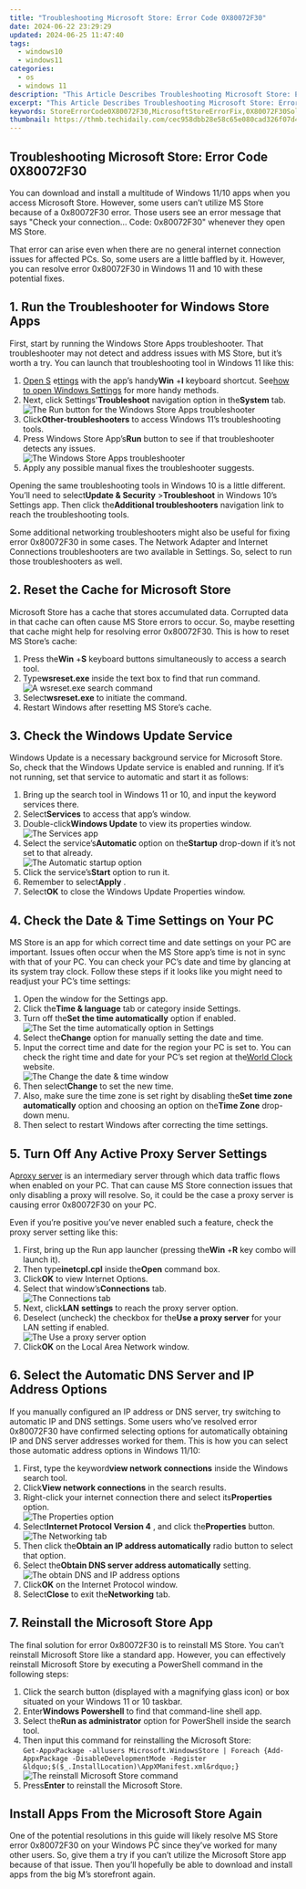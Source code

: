 ```yaml
---
title: "Troubleshooting Microsoft Store: Error Code 0X80072F30"
date: 2024-06-22 23:29:29
updated: 2024-06-25 11:47:40
tags:
  - windows10
  - windows11
categories:
  - os
  - windows 11
description: "This Article Describes Troubleshooting Microsoft Store: Error Code 0X80072F30"
excerpt: "This Article Describes Troubleshooting Microsoft Store: Error Code 0X80072F30"
keywords: StoreErrorCode0X80072F30,MicrosoftStoreErrorFix,0X80072F30Solution,ErrorFixMicrosoftStore,FixErrorCode0X80072F30MS,TroubleshootMicrosoftStore,Store0X80072F30Trouble
thumbnail: https://thmb.techidaily.com/cec958dbb28e58c65e080cad326f07d4e7cdd67a50648dc244def701160f50d9.png
---
```


## Troubleshooting Microsoft Store: Error Code 0X80072F30

 You can download and install a multitude of Windows 11/10 apps when you access Microsoft Store. However, some users can’t utilize MS Store because of a 0x80072F30 error. Those users see an error message that says "Check your connection… Code: 0x80072F30" whenever they open MS Store.

 That error can arise even when there are no general internet connection issues for affected PCs. So, some users are a little baffled by it. However, you can resolve error 0x80072F30 in Windows 11 and 10 with these potential fixes.

## 1\. Run the Troubleshooter for Windows Store Apps

 First, start by running the Windows Store Apps troubleshooter. That troubleshooter may not detect and address issues with MS Store, but it’s worth a try. You can launch that troubleshooting tool in Windows 11 like this:

1. [Open S](https://www.makeuseof.com/windows-ways-to-open-system-settings/) e[ttings](https://www.makeuseof.com/windows-ways-to-open-system-settings/) with the app’s handy**Win** +**I** keyboard shortcut. See[how to open Windows Settings](https://www.makeuseof.com/windows-ways-to-open-system-settings/) for more handy methods.
2. Next, click Settings'**Troubleshoot** navigation option in the**System** tab.  
![The Run button for the Windows Store Apps troubleshooter](https://static1.makeuseofimages.com/wordpress/wp-content/uploads/2022/11/the-run-button-for-the-app-troubleshooter.jpg)
3. Click**Other-troubleshooters** to access Windows 11’s troubleshooting tools.
4. Press Windows Store App’s**Run** button to see if that troubleshooter detects any issues.  
![The Windows Store Apps troubleshooter](https://static1.makeuseofimages.com/wordpress/wp-content/uploads/2022/11/windows-store-apps-troubleshooter.jpg)
5. Apply any possible manual fixes the troubleshooter suggests.

 Opening the same troubleshooting tools in Windows 10 is a little different. You’ll need to select**Update & Security** \>**Troubleshoot** in Windows 10’s Settings app. Then click the**Additional troubleshooters** navigation link to reach the troubleshooting tools.

 Some additional networking troubleshooters might also be useful for fixing error 0x80072F30 in some cases. The Network Adapter and Internet Connections troubleshooters are two available in Settings. So, select to run those troubleshooters as well.

## 2\. Reset the Cache for Microsoft Store

 Microsoft Store has a cache that stores accumulated data. Corrupted data in that cache can often cause MS Store errors to occur. So, maybe resetting that cache might help for resolving error 0x80072F30\. This is how to reset MS Store’s cache:

1. Press the**Win** +**S** keyboard buttons simultaneously to access a search tool.
2. Type**wsreset.exe** inside the text box to find that run command.  
![A wsreset.exe search command](https://static1.makeuseofimages.com/wordpress/wp-content/uploads/2022/11/a-wsreset-search.jpg)
3. Select**wsreset.exe** to initiate the command.
4. Restart Windows after resetting MS Store’s cache.

## 3\. Check the Windows Update Service

 Windows Update is a necessary background service for Microsoft Store. So, check that the Windows Update service is enabled and running. If it’s not running, set that service to automatic and start it as follows:

1. Bring up the search tool in Windows 11 or 10, and input the keyword services there.
2. Select**Services** to access that app’s window.
3. Double-click**Windows Update** to view its properties window.  
![The Services app](https://static1.makeuseofimages.com/wordpress/wp-content/uploads/2022/11/the-service-window.jpg)
4. Select the service’s**Automatic** option on the**Startup** drop-down if it’s not set to that already.  
![The Automatic startup option](https://static1.makeuseofimages.com/wordpress/wp-content/uploads/2022/11/the-automatic-option.jpg)
5. Click the service’s**Start** option to run it.
6. Remember to select**Apply** .
7. Select**OK** to close the Windows Update Properties window.

## 4\. Check the Date & Time Settings on Your PC

 MS Store is an app for which correct time and date settings on your PC are important. Issues often occur when the MS Store app’s time is not in sync with that of your PC. You can check your PC’s date and time by glancing at its system tray clock. Follow these steps if it looks like you might need to readjust your PC’s time settings:

1. Open the window for the Settings app.
2. Click the**Time & language** tab or category inside Settings.
3. Turn off the**Set the time automatically** option if enabled.  
![The Set the time automatically option in Settings](https://static1.makeuseofimages.com/wordpress/wp-content/uploads/2022/11/the-set-time-automatically-option.jpg)
4. Select the**Change** option for manually setting the date and time.
5. Input the correct time and date for the region your PC is set to. You can check the right time and date for your PC’s set region at the[World Clock](https://www.timeanddate.com/worldclock/) website.  
![The Change the date & time window](https://static1.makeuseofimages.com/wordpress/wp-content/uploads/2022/11/the-change-date-time-window.jpg)
6. Then select**Change** to set the new time.
7. Also, make sure the time zone is set right by disabling the**Set time zone automatically** option and choosing an option on the**Time Zone** drop-down menu.
8. Then select to restart Windows after correcting the time settings.

## 5\. Turn Off Any Active Proxy Server Settings

 A[proxy server](https://www.makeuseof.com/tag/what-is-a-proxy-server/) is an intermediary server through which data traffic flows when enabled on your PC. That can cause MS Store connection issues that only disabling a proxy will resolve. So, it could be the case a proxy server is causing error 0x80072F30 on your PC.

 Even if you’re positive you’ve never enabled such a feature, check the proxy server setting like this:

1. First, bring up the Run app launcher (pressing the**Win** +**R** key combo will launch it).
2. Then type**inetcpl.cpl** inside the**Open** command box.
3. Click**OK** to view Internet Options.
4. Select that window’s**Connections** tab.  
![The Connections tab](https://static1.makeuseofimages.com/wordpress/wp-content/uploads/2022/11/the-connections-tab.jpg)
5. Next, click**LAN** **settings** to reach the proxy server option.
6. Deselect (uncheck) the checkbox for the**Use a proxy server** for your LAN setting if enabled.  
![The Use a proxy server option](https://static1.makeuseofimages.com/wordpress/wp-content/uploads/2022/11/the-use-proxy-server-option.jpg)
7. Click**OK** on the Local Area Network window.

## 6\. Select the Automatic DNS Server and IP Address Options

 If you manually configured an IP address or DNS server, try switching to automatic IP and DNS settings. Some users who’ve resolved error 0x80072F30 have confirmed selecting options for automatically obtaining IP and DNS server addresses worked for them. This is how you can select those automatic address options in Windows 11/10:

1. First, type the keyword**view network connections** inside the Windows search tool.
2. Click**View network connections** in the search results.
3. Right-click your internet connection there and select its**Properties** option.  
![The Properties option](https://static1.makeuseofimages.com/wordpress/wp-content/uploads/2022/11/the-properties-option.jpg)
4. Select**Internet Protocol Version 4** , and click the**Properties** button.  
![The Networking tab](https://static1.makeuseofimages.com/wordpress/wp-content/uploads/2022/11/the-networking-tab.jpg)
5. Then click the**Obtain an IP address automatically** radio button to select that option.
6. Select the**Obtain DNS server address automatically** setting.  
![The obtain DNS and IP address options](https://static1.makeuseofimages.com/wordpress/wp-content/uploads/2022/11/the-automatic-dns-and-ip-address-options.jpg)
7. Click**OK** on the Internet Protocol window.
8. Select**Close** to exit the**Networking** tab.

## 7\. Reinstall the Microsoft Store App

 The final solution for error 0x80072F30 is to reinstall MS Store. You can’t reinstall Microsoft Store like a standard app. However, you can effectively reinstall Microsoft Store by executing a PowerShell command in the following steps:

1. Click the search button (displayed with a magnifying glass icon) or box situated on your Windows 11 or 10 taskbar.
2. Enter**Windows Powershell** to find that command-line shell app.
3. Select the**Run as administrator** option for PowerShell inside the search tool.
4. Then input this command for reinstalling the Microsoft Store:  
`Get-AppxPackage -allusers Microsoft.WindowsStore | Foreach {Add-AppxPackage -DisableDevelopmentMode -Register &ldquo;$($_.InstallLocation)\AppXManifest.xml&rdquo;}`  
![The reinstall Microsoft Store command](https://static1.makeuseofimages.com/wordpress/wp-content/uploads/2022/11/the-reinstall-powershell-command.jpg)
5. Press**Enter** to reinstall the Microsoft Store.

## Install Apps From the Microsoft Store Again

 One of the potential resolutions in this guide will likely resolve MS Store error 0x80072F30 on your Windows PC since they’ve worked for many other users. So, give them a try if you can’t utilize the Microsoft Store app because of that issue. Then you’ll hopefully be able to download and install apps from the big M’s storefront again.

<ins class="adsbygoogle"
     style="display:block"
     data-ad-format="autorelaxed"
     data-ad-client="ca-pub-7571918770474297"
     data-ad-slot="1223367746"></ins>



<ins class="adsbygoogle"
     style="display:block"
     data-ad-client="ca-pub-7571918770474297"
     data-ad-slot="8358498916"
     data-ad-format="auto"
     data-full-width-responsive="true"></ins>
